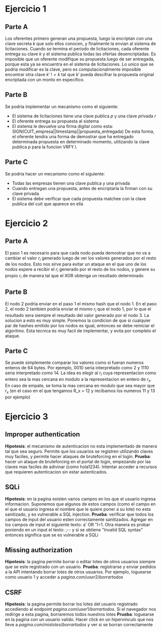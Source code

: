 # Ejercicio 1
## Parte A
Los oferentes primero generan una propuesta, luego la encriptan con una clave secreta $k$ que solo ellos conocen, y finalmente la envian al sistema de licitaciones.
Cuando se termina el periodo de licitaciones, cada oferente entrega su clave $k$ y el sistema publica todas las ofertas desencriptadas.
Es imposible que un oferente modifique su propuesta luego de ser entregada, porque esta ya se encuentra en el sistema de licitaciones.
Lo unico que se podria modificar es la clave, pero es computacionalmente imposible encontrar otra clave $k'\ != k$ tal que $k'$ pueda descifrar la propuesta original encriptada con un monto en especifico.
## Parte B
Se podria implementar un mecanismo como el siguiente:
- El sistema de licitaciones tiene una clave publica $p$ y una clave privada $r$
- El oferente entrega su propuesta al sistema
- El sistema le devuelve una firma digital como esta: SIGN(CUIT_empresa||timestamp||propuesta_entregada)
De esta forma, el oferente tendra una forma de demostrar que ha entregado determinada propuesta en determinado momento, utilizando la clave publica $p$ para la funcion VRFY.\
## Parte C
Se podria hacer un mecanismo como el siguiente:
- Todas las empresas tienen una clave publica y una privada
- Cuando entregan una propuesta, antes de encriptarla la firman con su clave privada
- El sistema debe verificar que cada propuesta matchee con la clave publica del cuit que aparece en ella

# Ejercicio 2
## Parte A
El paso 1 es necesario para que cada nodo pueda demostrar que no va a cambiar el valor $r_i$ generado luego de ver los valores generados por el resto de los nodos.
Esto nos sirve para evitar un ataque en el que uno de los nodos espere a recibir el $r_i$ generado por el resto de los nodos, y genere su propio $r_i$ de manera tal que el XOR obtenga un resultado determinado
## Parte B
El nodo 2 podria enviar en el paso 1 el mismo hash que el nodo 1. En el paso 2, el nodo 2 tambien podria enviar el mismo $r_i$ que el nodo 1, por lo que el resultado sera siempre el resultado del valor generado por el nodo 3.
La solucion a esto es muy simple. Ponemos la condicion de que si cualquier par de hashes emitido por los nodos es igual, entonces se debe reiniciar el algoritmo. Esta tecnica es muy facil de implementar, y evita por completo el ataque.
## Parte C
Se puede simplemente comparar los valores como si fueran numeros enteros de 64 bytes.
Por ejemplo, 0010 seria interpretado como 2 y 1110 seria interpretado como 14. La idea es elegir al $r_i$ cuya representacion como entero sea la mas cercana en modulo a la representacion en entero de $r_x$. En caso de empate, se toma la mas cercana en modulo que sea mayor que $r_x$ (en el caso en el que tengamos R_x = 12 y recibamos los numeros 11 y 13 por ejemplo)

# Ejercicio 3
## Improper authentication
**Hipotesis**: el mecanismo de autenticacion no esta implementado de manera tal que sea seguro. Permite que los usuarios se registren utilizando claves muy faciles, y permite hacer ataques de bruteforcing en el login.
**Prueba**: hacer un ataque de bruteforcing en el portal de login, empezando por las claves mas faciles de adivinar (como hola1234). Intentar acceder a recursos que requieren autenticacion sin estar autenticados.
## SQLi
**Hipotesis**: en la pagina existen varios campos en los que el usuario ingresa informacion. Suponemos que algunos de estos campos (como el campo en el que el usuario ingresa el nombre que le quiere poner a su lote) no esta sanitizado, y es vulnerable a SQL injection.
**Prueba**: verificar que todos los campos de input del usuario esten correctamente sanitizados. Agregar en los campos de input el siguiente texto: a' OR '1=1.
Otra manera es probar poniendo en un input el texto: ;-- y si se obtiene "Invalid SQL syntax" entonces significa que se es vulnerable a SQLi
## Missing authorization
**Hipotesis**: la pagina permite borrar o editar lotes de otros usuarios siempre que se este registrado con un usuario.
**Prueba**: registrarse y enviar pedidos a la API intentando borrar lotes de otros usuarios. Por ejemplo, loguearse como usuario 1 y acceder a $pagina.com/user2/borrartodos$
## CSRF
**Hipotesis**: la pagina permite borrar los lotes del usuario registrado accediendo al endpoint $pagina.com/user1/borrartodos$. Si el navegador nos redirige a esta pagina, borraremos todos nuestros lotes
**Prueba**: loguearse en la pagina con un usuario valido. Hacer click en un hipervinculo que nos lleve a $pagina.com/mislotes/borrartodos$ y ver si se borran correctamente